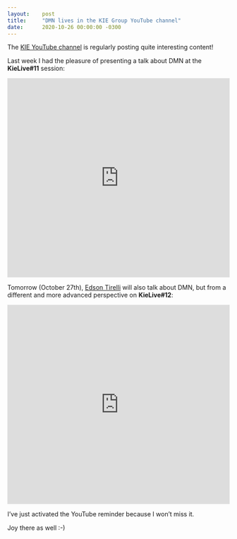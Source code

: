 ```yaml
---
layout:    post
title:     "DMN lives in the KIE Group YouTube channel"
date:      2020-10-26 00:00:00 -0300
---
```


The [KIE YouTube channel](https://www.youtube.com/channel/UCUjeymTM-TrwHs36388VRbw) is regularly posting quite interesting content!

Last week I had the pleasure of presenting a talk about DMN at the **KieLive#11** session:

<iframe width="100%" height="450" src="https://www.youtube.com/embed/66Q--bWibKQ" frameborder="0" allow="accelerometer; autoplay; clipboard-write; encrypted-media; gyroscope; picture-in-picture" allowfullscreen></iframe>

Tomorrow (October 27th), [Edson Tirelli](https://blog.kie.org/all?search_authors=33) will also talk about DMN, but from a different and more advanced perspective on **KieLive#12**:

<iframe width="100%" height="450" src="https://www.youtube.com/embed/BGcVXVMrBTQ" frameborder="0" allow="accelerometer; autoplay; clipboard-write; encrypted-media; gyroscope; picture-in-picture" allowfullscreen></iframe>

I’ve just activated the YouTube reminder because I won’t miss it.

Joy there as well :-)



